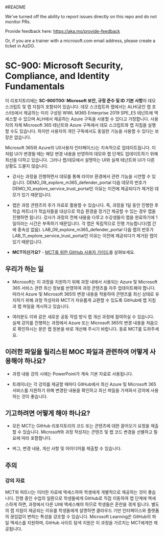 #README

We've turned off the ability to report issues directly on this repo and do not monitor PRs.

Provide feedback here: https://aka.ms/provide-feedback

Or, if you are a trainer with a microsoft.com email address, please create a ticket in AzDO.

# SC-900: Microsoft Security, Compliance, and Identity Fundamentals

이 리포지토리에는 **SC-900T00: Microsoft 보안, 규정 준수 및 ID 기본 사항**의 데모 스크립트 및 랩 지침이 포함되어 있습니다.  데모 스크립트와 랩에서는 ALH(공인 랩 호스터)에서 제공하는 미리 구성된 WWL M365 Enterprise 2019 SPE_E5 테넌트에 액세스할 수 있으며 ALH에서 제공하는 Azure 구독을 사용할 수 있다고 가정합니다. 사용자의 자체 Microsoft 365 테넌트와 Azure 구독에서 데모 스크립트와 랩 지침을 실행할 수도 있습니다. 하지만 사용자의 개인 구독에서도 동일한 기능을 사용할 수 있다는 보장은 없습니다.

Microsoft 365와 Azure의 UI(사용자 인터페이스)는 지속적으로 업데이트됩니다.  이처럼 UI가 변경될 때는 해당 변경 내용을 반영하여 데모와 랩 단계도 업데이트하기 위해 최선을 다하고 있습니다. 그러나 랩/데모에서 설명하는 UI와 실제 테넌트와 UI가 다른 상황도 드물지 않습니다. 

- 강사는 과정을 진행하면서 데모를 통해 라이브 환경에서 관련 기능을 시연할 수 있습니다.  DEMO_08_explore_m365_defender_portal 다음 데모의 번호가 DEMO_10_explore_service_trust_portal인 이유는 이전에 제공되다가 제거된 데모가 있기 때문입니다.

- 랩은 과정 콘텐츠의 추가 자료로 활용할 수 있습니다. 즉, 과정을 1일 동안 진행한 후 학습 파트너가 학습자들을 대상으로 학습 환경을 장기간 제공할 수 있는 경우 랩을 진행하면 됩니다. 강사가 과정의 전체 내용을 다루고 수강생들이 랩을 완료하기에 1일이라는 시간은 부족하기 때문입니다. 각 랩은 독립적으로 진행 가능합니다(랩 간에 종속성 없음).  LAB_09_explore_m365_defender_portal 다음 랩의 번호가 LAB_11_explore_service_trust_portal인 이유는 이전에 제공되다가 제거된 랩이 있기 때문입니다.

- **MCT이신가요?** - [MCT를 위한 GitHub 사용자 가이드](https://microsoftlearning.github.io/MCT-User-Guide/)를 살펴보세요.


## 우리가 하는 일

- Microsoft는 이 과정을 지원하기 위해 과정 내에서 사용되는 Azure 및 Microsoft 365 서비스 관련 최신 정보를 반영하여 과정 콘텐츠를 자주 업데이트해야 합니다.  따라서 Azure 및 Microsoft 365의 변경 내용을 적용하여 콘텐츠를 최신 상태로 유지하기 위해 과정 작성자와 MCT가 자유롭게 교환할 수 있도록 GitHub에 랩 지침과 랩 파일을 게시하고 있습니다.

- 여러분도 이와 같은 새로운 공동 작업 방식 랩 개선 과정에 참여하실 수 있습니다. 실제 강의를 진행하는 과정에서 Azure 또는 Microsoft 365의 변경 내용을 처음으로 확인하시는 분은 랩 원본을 바로 개선해 주시기 바랍니다.  동료 MCT를 도와주세요.

## 이러한 파일을 릴리스된 MOC 파일과 관련하여 어떻게 사용해야 하나요?

- 과정 내용 강의 시에는 PowerPoint가 계속 기본 자료로 사용됩니다.

- 트레이너는 각 강의를 제공할 때마다 GitHub에서 최신 Azure 및 Microsoft 365 서비스를 지원하기 위해 변경된 내용을 확인하고 최신 파일을 가져와서 강의에 사용하는 것이 좋습니다.

## 기고하려면 어떻게 해야 하나요?

- 모든 MCT는 GitHub 리포지토리의 코드 또는 콘텐츠에 대한 끌어오기 요청을 제출할 수 있습니다. Microsoft와 과정 작성자는 콘텐츠 및 랩 코드 변경을 선별하고 필요에 따라 포함합니다.

- 버그, 변경 내용, 개선 사항 및 아이디어를 제출할 수 있습니다.  

## 주의

### 강의 자료

MCT와 파트너는 이러한 자료에 액세스하여 학생에게 개별적으로 제공하는 것이 좋습니다.  진행 중인 수업의 일환으로 학생들에게 GitHub로 직접 이동하여 랩 단계에 액세스하게 하면, 과정에서 다른 UI에 액세스해야 하므로 학생들은 혼란을 겪게 됩니다. 별도의 랩 지침이 제공되는 이유를 학생들에게 설명하면 클라우드 기반 인터페이스와 플랫폼의 끊임없이 변하는 특성을 강조할 수 있습니다. Microsoft Learning은 GitHub의 파일 액세스를 지원하며, GitHub 사이트 탐색 지원은 이 과정을 가르치는 MCT에게만 제공됩니다.
